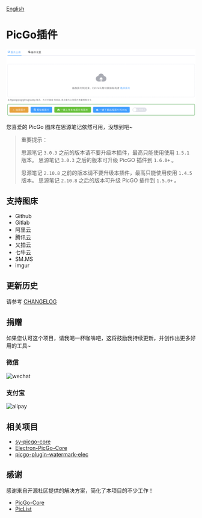[English](README.md)

# PicGo插件

![](./preview.png)

您喜爱的 PicGo 图床在思源笔记依然可用，没想到吧~

> 重要提示：
> 
> 思源笔记 `3.0.3` 之前的版本请不要升级本插件，最高只能使用使用 `1.5.1` 版本。 思源笔记 `3.0.3` 之后的版本可升级 PicGO 插件到 `1.6.0+` 。
> 
> 思源笔记 `2.10.8` 之前的版本请不要升级本插件，最高只能使用使用 `1.4.5` 版本。 思源笔记 `2.10.8` 之后的版本可升级 PicGO 插件到 `1.5.0+` 。

## 支持图床

- Github
- Gitlab
- 阿里云
- 腾讯云
- 又拍云
- 七牛云
- SM.MS
- imgur

## 更新历史

请参考 [CHANGELOG](https://github.com/terwer/siyuan-plugin-picgo/blob/main/CHANGELOG.md)

## 捐赠

如果您认可这个项目，请我喝一杯咖啡吧，这将鼓励我持续更新，并创作出更多好用的工具~

### 微信

<div>
<img src="https://static-rs-terwer.oss-cn-beijing.aliyuncs.com/donate/wechat.jpg" alt="wechat" style="width:280px;height:375px;" />
</div>

### 支付宝

<div>
<img src="https://static-rs-terwer.oss-cn-beijing.aliyuncs.com/donate/alipay.jpg" alt="alipay" style="width:280px;height:375px;" />
</div>

## 相关项目

- [sy-picgo-core](https://github.com/terwer/sy-picgo-core)
- [Electron-PicGo-Core](https://github.com/terwer/Electron-PicGo-Core)
- [picgo-plugin-watermark-elec](https://github.com/terwer/picgo-plugin-watermark-elec)

## 感谢

感谢来自开源社区提供的解决方案，简化了本项目的不少工作！

- [PicGo-Core](https://github.com/PicGo/PicGo-Core)
- [PicList](https://github.com/Kuingsmile/PicList)